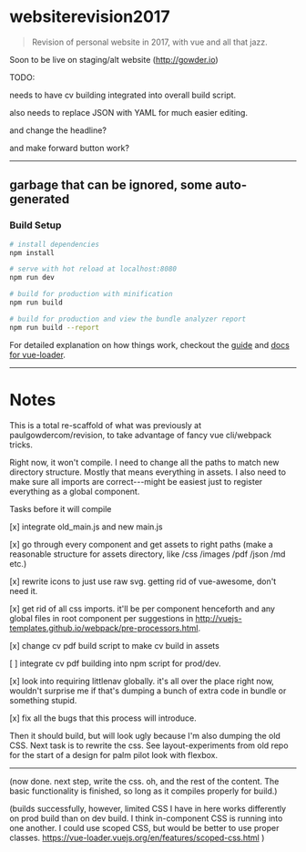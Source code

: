 # websiterevision2017

> Revision of personal website in 2017, with vue and all that jazz.

Soon to be live on staging/alt website (http://gowder.io)



TODO: 

needs to have cv building integrated into overall build script.

also needs to replace JSON with YAML for much easier editing.

and change the headline?

and make forward button work?

---- 

## garbage that can be ignored, some auto-generated

### Build Setup

``` bash
# install dependencies
npm install

# serve with hot reload at localhost:8080
npm run dev

# build for production with minification
npm run build

# build for production and view the bundle analyzer report
npm run build --report
```

For detailed explanation on how things work, checkout the [guide](http://vuejs-templates.github.io/webpack/) and [docs for vue-loader](http://vuejs.github.io/vue-loader).

----

# Notes

This is a total re-scaffold of what was previously at paulgowdercom/revision, to take advantage of fancy vue cli/webpack tricks. 

Right now, it won't compile.  I need to change all the paths to match new directory structure. Mostly that means everything in assets.  I also need to make sure all imports are correct---might be easiest just to register everything as a global component.

Tasks before it will compile

[x] integrate old_main.js and new main.js

[x] go through every component and get assets to right paths (make a reasonable structure for assets directory, like /css /images /pdf /json /md etc.)

[x] rewrite icons to just use raw svg.  getting rid of vue-awesome, don't need it.

[x] get rid of all css imports.  it'll be per component henceforth and any global files in root component per suggestions in http://vuejs-templates.github.io/webpack/pre-processors.html.

[x] change cv pdf build script to make cv build in assets

[ ] integrate cv pdf building into npm script for prod/dev.

[x] look into requiring littlenav globally.  it's all over the place right now, wouldn't surprise me if that's dumping a bunch of extra code in bundle or something stupid.

[x] fix all the bugs that this process will introduce.

Then it should build, but will look ugly because I'm also dumping the old CSS. Next task is to rewrite the css. See layout-experiments from old repo for the start of a design for palm pilot look with flexbox.

----

(now done.  next step, write the css.  oh, and the rest of the content.  The basic functionality is finished, so long as it compiles properly for build.)

(builds successfully, however, limited CSS I have in here works differently on prod build than on dev build.  I think in-component CSS is running into one another.  I could use scoped CSS, but would be better to use proper classes. https://vue-loader.vuejs.org/en/features/scoped-css.html )
